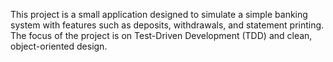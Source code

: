 This project is a small application designed to simulate a simple banking system with features such as deposits, withdrawals, and statement printing. The focus of the project is on Test-Driven Development (TDD) and clean, object-oriented design.

